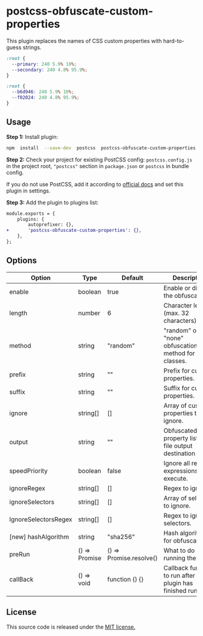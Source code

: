 # postcss-obfuscate-custom-properties

This plugin replaces the names of CSS custom properties with hard-to-guess strings.

```css
:root {
  --primary: 240 5.9% 10%;
  --secondary: 240 4.8% 95.9%;
}
```

```css
:root {
  --b6d946: 240 5.9% 10%;
  --f02024: 240 4.8% 95.9%;
}
```

## Usage

**Step 1:** Install plugin:

```sh
npm  install  --save-dev  postcss  postcss-obfuscate-custom-properties
```

**Step 2:** Check your project for existing PostCSS config: `postcss.config.js`
in the project root, `"postcss"` section in `package.json`
or `postcss` in bundle config.

If you do not use PostCSS, add it according to [official docs]
and set this plugin in settings.

**Step 3:** Add the plugin to plugins list:

```diff
module.exports = {
	plugins: {
		autoprefixer: {},
+		'postcss-obfuscate-custom-properties': {},
	},
};
```

## Options

| Option               | Type                | Default                 | Description                                                    |
| -------------------- | ------------------- | ----------------------- | -------------------------------------------------------------- |
| enable               | boolean             | true                    | Enable or disable the obfuscation.                             |
| length               | number              | 6                       | Character length (max. 32 characters)length.                   |
| method               | string              | "random"                | "random" or "none" obfuscation method for classes.             |
| prefix               | string              | ""                      | Prefix for custom properties.                                  |
| suffix               | string              | ""                      | Suffix for custom properties.                                  |
| ignore               | string[]            | []                      | Array of custom properties to ignore.                          |
| output               | string              | ""                      | Obfuscated property list json file output destination          |
| speedPriority        | boolean             | false                   | Ignore all regular expressions and execute.                    |
| ignoreRegex          | string[]            | []                      | Regex to ignore.                                               |
| ignoreSelectors      | string[]            | []                      | Array of selectors to ignore.                                  |
| IgnoreSelectorsRegex | string[]            | []                      | Regex to ignore selectors.                                     |
| [new] hashAlgorithm  | string              | "sha256"                | Hash algorithm for obfuscation.                                |
| preRun               | () => Promise<void> | () => Promise.resolve() | What to do before running the plugin                           |
| callBack             | () => void          | function () {}          | Callback function to run after the plugin has finished running |

## License

This source code is released under the [MIT license.]

[MIT license.]: https://opensource.org/licenses/MIT
[official docs]: https://github.com/postcss/postcss#usage
